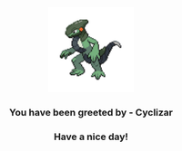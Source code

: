 <p align="center">
            <img src="https://raw.githubusercontent.com/PokeAPI/sprites/master/sprites/pokemon/967.png" width="150" height="150">
          </p>
          <h3 align="center">You have been greeted by - <b>Cyclizar</b></h3>
          <h3 align="center">Have a nice day!</h3>
        